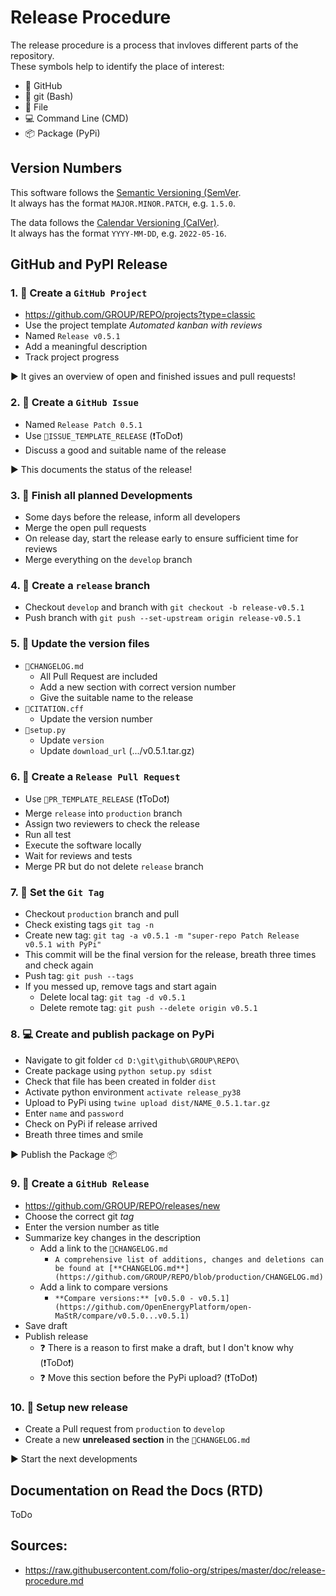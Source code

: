 # Release Procedure

The release procedure is a process that invloves different parts of the repository.<br>
These symbols help to identify the place of interest:
* 🐙 GitHub
* 💠 git (Bash)
* 📝 File
* 💻 Command Line (CMD)
* 📦 Package (PyPi)


## Version Numbers

This software follows the [Semantic Versioning (SemVer](https://semver.org/).<br>
It always has the format `MAJOR.MINOR.PATCH`, e.g. `1.5.0`.

The data follows the [Calendar Versioning (CalVer)](https://calver.org/).<br>
It always has the format `YYYY-MM-DD`, e.g. `2022-05-16`.


## GitHub and PyPI Release

### 1. 🐙 Create a `GitHub Project`
* https://github.com/GROUP/REPO/projects?type=classic
* Use the project template *Automated kanban with reviews*
* Named `Release v0.5.1`
* Add a meaningful description
* Track project progress

▶️ It gives an overview of open and finished issues and pull requests!

### 2. 🐙 Create a `GitHub Issue`
* Named `Release Patch 0.5.1`
* Use `📝ISSUE_TEMPLATE_RELEASE` (❗ToDo❗)
* Discuss a good and suitable name of the release

▶️ This documents the status of the release!

### 3. 🐙 Finish all planned Developments
* Some days before the release, inform all developers
* Merge the open pull requests
* On release day, start the release early to ensure sufficient time for reviews
* Merge everything on the `develop` branch

### 4. 💠 Create a `release` branch
* Checkout `develop` and branch with `git checkout -b release-v0.5.1`
* Push branch with `git push --set-upstream origin release-v0.5.1`

### 5. 📝 Update the version files
* `📝CHANGELOG.md`
    * All Pull Request are included
    * Add a new section with correct version number
    * Give the suitable name to the release
* `📝CITATION.cff`
    * Update the version number
* `📝setup.py`
    * Update `version`
    * Update `download_url` (.../v0.5.1.tar.gz)


### 6. 🐙 Create a `Release Pull Request`
* Use `📝PR_TEMPLATE_RELEASE` (❗ToDo❗)
* Merge `release` into `production` branch
* Assign two reviewers to check the release
* Run all test
* Execute the software locally
* Wait for reviews and tests
* Merge PR but do not delete `release` branch

### 7. 💠 Set the `Git Tag`
* Checkout `production` branch and pull
* Check existing tags `git tag -n`
* Create new tag: `git tag -a v0.5.1 -m "super-repo Patch Release v0.5.1 with PyPi"`
* This commit will be the final version for the release, breath three times and check again
* Push tag: `git push --tags`
* If you messed up, remove tags and start again
    * Delete local tag: `git tag -d v0.5.1`
    * Delete remote tag: `git push --delete origin v0.5.1`

### 8. 💻 Create and publish package on PyPi
* Navigate to git folder `cd D:\git\github\GROUP\REPO\`
* Create package using `python setup.py sdist`
* Check that file has been created in folder `dist`
* Activate python environment `activate release_py38`
* Upload to PyPi using `twine upload dist/NAME_0.5.1.tar.gz`
* Enter `name` and `password`
* Check on PyPi if release arrived
* Breath three times and smile

▶️ Publish the Package 📦

### 9. 🐙 Create a `GitHub Release`
* https://github.com/GROUP/REPO/releases/new
* Choose the correct git *tag*
* Enter the version number as title
* Summarize key changes in the description
    * Add a link to the `📝CHANGELOG.md`
        * `A comprehensive list of additions, changes and deletions can be found at [**CHANGELOG.md**](https://github.com/GROUP/REPO/blob/production/CHANGELOG.md)`
    * Add a link to compare versions
        * `**Compare versions:** [v0.5.0 - v0.5.1](https://github.com/OpenEnergyPlatform/open-MaStR/compare/v0.5.0...v0.5.1)`
* Save draft
* Publish release
    * ❓ There is a reason to first make a draft, but I don't know why (❗ToDo❗)
    * ❓ Move this section before the PyPi upload? (❗ToDo❗)

### 10. 🐙 Setup new release
* Create a Pull request from `production` to `develop`
* Create a new **unreleased section** in the `📝CHANGELOG.md`

▶️ Start the next developments

## Documentation on Read the Docs (RTD)
ToDo


## Sources:
* https://raw.githubusercontent.com/folio-org/stripes/master/doc/release-procedure.md
